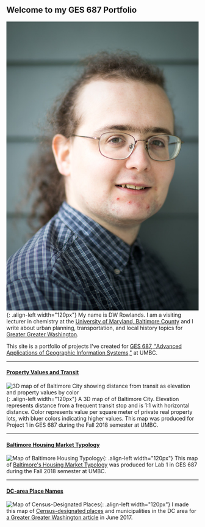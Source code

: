 <style type="text/css">
.align-left {
  display: block;
  margin-left: auto;
  margin-right: 10px;
  margin-top: 10px;
  float: left;
}
</style>

## Welcome to my GES 687 Portfolio

![My photo](DWRowlands-Headshot.jpg){: .align-left width="120px"}
My name is DW Rowlands.  I am a visiting lecturer in chemistry at the [University of Maryland, Baltimore County](https://www.umbc.edu) and I write about urban planning, transportation, and local history topics for [Greater Greater Washington](https://ggwash.org/drowlands).  

This site is a portfolio of projects I've created for [GES 687, "Advanced Applications of Geographic Information Systems,"](http://catalog.umbc.edu/preview_course_nopop.php?catoid=17&coid=51285) at UMBC. 

------

#### [Property Values and Transit](Baltimore-Property-Values-and-Transit/Baltimore-Property-Values-and-Transit.html)

![3D map of of Baltimore City showing distance from transit as elevation and property values by color](Baltimore-MVA/Baltimore-MVA.png){: .align-left width="120px"}
A 3D map of of Baltimore City. Elevation represents distance from a frequent transit stop and is 1:1 with horizontal distance. Color represents value per square meter of private real property lots, with bluer colors indicating higher values. This map was produced for Project 1 in GES 687 during the Fall 2018 semester at UMBC.

------

#### [Baltimore Housing Market Typology](Baltimore-MVA/Baltimore-MVA.html)

![Map of Baltimore Housing Typology](Baltimore-MVA/Baltimore-MVA.png){: .align-left width="120px"}
This map of [Baltimore's Housing Market Typology](https://planning.baltimorecity.gov/maps-data/housing-market-typology) was produced for Lab 1 in GES 687 during the Fall 2018 semester at UMBC.

------

#### [DC-area Place Names](SampleProject/CDPs.html)

![Map of Census-Designated Places](SampleProject/CDP-map.gif){: .align-left width="120px"}
I made this map of [Census-designated places](https://en.wikipedia.org/wiki/Census-designated_place) and municipalities in the DC area for [a Greater Greater Washington article](https://ggwash.org/view/63487/where-you-live-is-important-but-around-here-its-not-that-easy-to-define) in June 2017.

